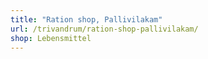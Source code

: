 ```yaml
---
title: "Ration shop, Pallivilakam"
url: /trivandrum/ration-shop-pallivilakam/
shop: Lebensmittel
---
```

